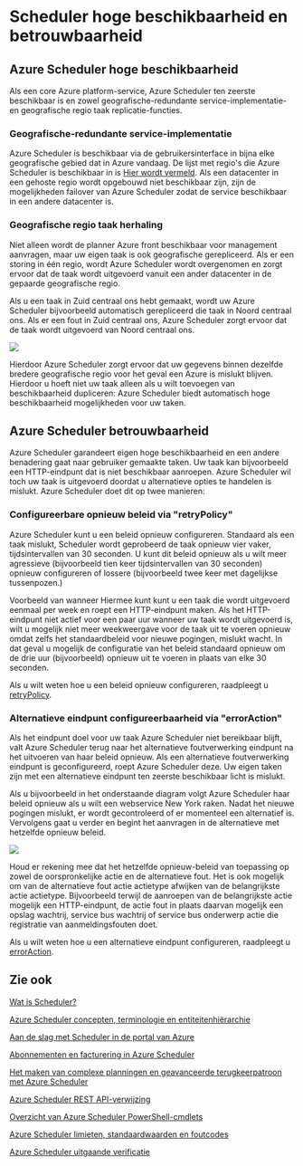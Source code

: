 <properties
 pageTitle="Scheduler hoge beschikbaarheid en betrouwbaarheid"
 description="Scheduler hoge beschikbaarheid en betrouwbaarheid"
 services="scheduler"
 documentationCenter=".NET"
 authors="derek1ee"
 manager="kevinlam1"
 editor=""/>
<tags
 ms.service="scheduler"
 ms.workload="infrastructure-services"
 ms.tgt_pltfrm="na"
 ms.devlang="dotnet"
 ms.topic="article"
 ms.date="08/16/2016"
 ms.author="deli"/>


# <a name="scheduler-high-availability-and-reliability"></a>Scheduler hoge beschikbaarheid en betrouwbaarheid

## <a name="azure-scheduler-high-availability"></a>Azure Scheduler hoge beschikbaarheid

Als een core Azure platform-service, Azure Scheduler ten zeerste beschikbaar is en zowel geografische-redundante service-implementatie- en geografische regio taak replicatie-functies.

### <a name="geo-redundant-service-deployment"></a>Geografische-redundante service-implementatie

Azure Scheduler is beschikbaar via de gebruikersinterface in bijna elke geografische gebied dat in Azure vandaag. De lijst met regio's die Azure Scheduler is beschikbaar in is [Hier wordt vermeld](https://azure.microsoft.com/regions/#services). Als een datacenter in een gehoste regio wordt opgebouwd niet beschikbaar zijn, zijn de mogelijkheden failover van Azure Scheduler zodat de service beschikbaar in een andere datacenter is.

### <a name="geo-regional-job-replication"></a>Geografische regio taak herhaling

Niet alleen wordt de planner Azure front beschikbaar voor management aanvragen, maar uw eigen taak is ook geografische gerepliceerd. Als er een storing in één regio, wordt Azure Scheduler wordt overgenomen en zorgt ervoor dat de taak wordt uitgevoerd vanuit een ander datacenter in de gepaarde geografische regio.

Als u een taak in Zuid centraal ons hebt gemaakt, wordt uw Azure Scheduler bijvoorbeeld automatisch gerepliceerd die taak in Noord centraal ons. Als er een fout in Zuid centraal ons, Azure Scheduler zorgt ervoor dat de taak wordt uitgevoerd van Noord centraal ons. 

![][1]

Hierdoor Azure Scheduler zorgt ervoor dat uw gegevens binnen dezelfde bredere geografische regio voor het geval een Azure is mislukt blijven. Hierdoor u hoeft niet uw taak alleen als u wilt toevoegen van beschikbaarheid dupliceren: Azure Scheduler biedt automatisch hoge beschikbaarheid mogelijkheden voor uw taken.

## <a name="azure-scheduler-reliability"></a>Azure Scheduler betrouwbaarheid

Azure Scheduler garandeert eigen hoge beschikbaarheid en een andere benadering gaat naar gebruiker gemaakte taken. Uw taak kan bijvoorbeeld een HTTP-eindpunt dat is niet beschikbaar aanroepen. Azure Scheduler wil toch uw taak is uitgevoerd doordat u alternatieve opties te handelen is mislukt. Azure Scheduler doet dit op twee manieren:

### <a name="configurable-retry-policy-via-retrypolicy"></a>Configureerbare opnieuw beleid via "retryPolicy"

Azure Scheduler kunt u een beleid opnieuw configureren. Standaard als een taak mislukt, Scheduler wordt geprobeerd de taak opnieuw vier vaker, tijdsintervallen van 30 seconden. U kunt dit beleid opnieuw als u wilt meer agressieve (bijvoorbeeld tien keer tijdsintervallen van 30 seconden) opnieuw configureren of lossere (bijvoorbeeld twee keer met dagelijkse tussenpozen.)

Voorbeeld van wanneer Hiermee kunt kunt u een taak die wordt uitgevoerd eenmaal per week en roept een HTTP-eindpunt maken. Als het HTTP-eindpunt niet actief voor een paar uur wanneer uw taak wordt uitgevoerd is, wilt u mogelijk niet meer weekweergave voor de taak uit te voeren opnieuw omdat zelfs het standaardbeleid voor nieuwe pogingen, mislukt wacht. In dat geval u mogelijk de configuratie van het beleid standaard opnieuw om de drie uur (bijvoorbeeld) opnieuw uit te voeren in plaats van elke 30 seconden.

Als u wilt weten hoe u een beleid opnieuw configureren, raadpleegt u [retryPolicy](scheduler-concepts-terms.md#retrypolicy).

### <a name="alternate-endpoint-configurability-via-erroraction"></a>Alternatieve eindpunt configureerbaarheid via "errorAction"

Als het eindpunt doel voor uw taak Azure Scheduler niet bereikbaar blijft, valt Azure Scheduler terug naar het alternatieve foutverwerking eindpunt na het uitvoeren van haar beleid opnieuw. Als een alternatieve foutverwerking eindpunt is geconfigureerd, roept Azure Scheduler deze. Uw eigen taken zijn met een alternatieve eindpunt ten zeerste beschikbaar licht is mislukt.

Als u bijvoorbeeld in het onderstaande diagram volgt Azure Scheduler haar beleid opnieuw als u wilt een webservice New York raken. Nadat het nieuwe pogingen mislukt, er wordt gecontroleerd of er momenteel een alternatief is. Vervolgens gaat u verder en begint het aanvragen in de alternatieve met hetzelfde opnieuw beleid.

![][2]

Houd er rekening mee dat het hetzelfde opnieuw-beleid van toepassing op zowel de oorspronkelijke actie en de alternatieve fout. Het is ook mogelijk om van de alternatieve fout actie actietype afwijken van de belangrijkste actie actietype. Bijvoorbeeld terwijl de aanroepen van de belangrijkste actie mogelijk een HTTP-eindpunt, de actie fout in plaats daarvan mogelijk een opslag wachtrij, service bus wachtrij of service bus onderwerp actie die registratie van aanmeldingsfouten doet.

Als u wilt weten hoe u een alternatieve eindpunt configureren, raadpleegt u [errorAction](scheduler-concepts-terms.md#action-and-erroraction).

## <a name="see-also"></a>Zie ook

 [Wat is Scheduler?](scheduler-intro.md)

 [Azure Scheduler concepten, terminologie en entiteitenhiërarchie](scheduler-concepts-terms.md)

 [Aan de slag met Scheduler in de portal van Azure](scheduler-get-started-portal.md)

 [Abonnementen en facturering in Azure Scheduler](scheduler-plans-billing.md)

 [Het maken van complexe planningen en geavanceerde terugkeerpatroon met Azure Scheduler](scheduler-advanced-complexity.md)

 [Azure Scheduler REST API-verwijzing](https://msdn.microsoft.com/library/mt629143)

 [Overzicht van Azure Scheduler PowerShell-cmdlets](scheduler-powershell-reference.md)

 [Azure Scheduler limieten, standaardwaarden en foutcodes](scheduler-limits-defaults-errors.md)

 [Azure Scheduler uitgaande verificatie](scheduler-outbound-authentication.md)


[1]: ./media/scheduler-high-availability-reliability/scheduler-high-availability-reliability-image1.png

[2]: ./media/scheduler-high-availability-reliability/scheduler-high-availability-reliability-image2.png
